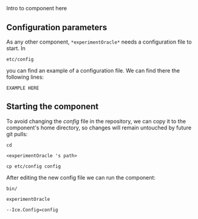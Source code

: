 ```
```
#
``` experimentOracle
```
Intro to component here


## Configuration parameters
As any other component,
``` *experimentOracle* ```
needs a configuration file to start. In

    etc/config

you can find an example of a configuration file. We can find there the following lines:

    EXAMPLE HERE

    
## Starting the component
To avoid changing the *config* file in the repository, we can copy it to the component's home directory, so changes will remain untouched by future git pulls:

    cd

``` <experimentOracle 's path> ```

    cp etc/config config
    
After editing the new config file we can run the component:

    bin/

```experimentOracle ```

    --Ice.Config=config
